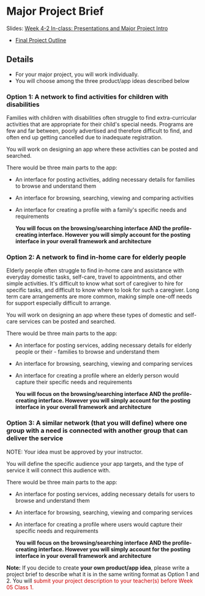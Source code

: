 # Major Project Brief
Slides: [Week 4-2 In-class: Presentations and Major Project Intro](https://drive.google.com/drive/folders/1kCPUsO4_f6Hz47THcBzFBiMlCJIzpvG7)
- [Final Project Outline](proj.md)

## Details

- For your major project, you will work individually.
- You will choose among the three product/app ideas described below


### Option 1: A network to find activities for children with disabilities

Families with children with disabilities often struggle to find extra-curricular activities that are appropriate for their child's special needs. Programs are few and far between, poorly advertised and therefore difficult to find, and often end up getting cancelled due to inadequate registration.

You will work on designing an app where these activities can be posted and searched.

There would be three main parts to the app:

- An interface for posting activities, adding necessary details for families to browse and understand them
- An interface for browsing, searching, viewing and comparing activities
- An interface for creating a profile with a family's specific needs and requirements 

    **You will focus on the browsing/searching interface AND the profile-creating interface. However you will simply account for the posting interface in your overall framework and architecture**


### Option 2: A network to find in-home care for elderly people

Elderly people often struggle to find in-home care and assistance with everyday domestic tasks, self-care, travel to appointments, and other simple activities. It's difficult to know what sort of caregiver to hire for specific tasks, and difficult to know where to look for such a caregiver. Long term care arrangements are more common, making simple one-off needs for support especially difficult to arrange.

You will work on designing an app where these types of domestic and self-care services can be posted and searched.

There would be three main parts to the app:

- An interface for posting services, adding necessary details for elderly people or their - families to browse and understand them
- An interface for browsing, searching, viewing and comparing services
- An interface for creating a profile where an elderly person would capture their specific needs and requirements
 
    **You will focus on the browsing/searching interface AND the profile-creating interface. However you will simply account for the posting interface in your overall framework and architecture**


### Option 3: A similar network (that you will define) where one group with a need is connected with another group that can deliver the service

NOTE: Your idea must be approved by your instructor.

You will define the specific audience your app targets, and the type of service it will connect this audience with.

There would be three main parts to the app:

- An interface for posting services, adding necessary details for users to browse and understand them
- An interface for browsing, searching, viewing and comparing services
- An interface for creating a profile where users would capture their specific needs and requirements

    **You will focus on the browsing/searching interface AND the profile-creating interface. However you will simply account for the posting interface in your overall framework and architecture**

**Note:** If you decide to create **your own product/app idea**, please write a project brief to describe what it is in the same writing format as Option 1 and 2. You will <span style="color: #cc0000;"> submit your project description to your teacher(s) before Week 05 Class 1.</span>